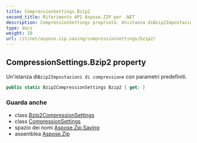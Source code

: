 ```yaml
---
title: CompressionSettings.Bzip2
second_title: Riferimento API Aspose.ZIP per .NET
description: CompressionSettings proprietà. Unistanza diBzip2Impostazioni di compressione con parametri predefiniti.
type: docs
weight: 10
url: /it/net/aspose.zip.saving/compressionsettings/bzip2/
---
```

## CompressionSettings.Bzip2 property

Un'istanza di`Bzip2Impostazioni di compressione` con parametri predefiniti.

```csharp
public static Bzip2CompressionSettings Bzip2 { get; }
```

### Guarda anche

* class [Bzip2CompressionSettings](../../bzip2compressionsettings/)
* class [CompressionSettings](../)
* spazio dei nomi [Aspose.Zip.Saving](../../compressionsettings/)
* assemblea [Aspose.Zip](../../../)


